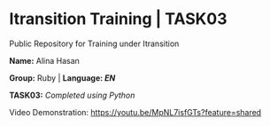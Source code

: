 # Itransition Training | TASK03
Public Repository for Training under Itransition 

 **Name:** Alina Hasan
 
 **Group:** Ruby | **Language: *EN***

**TASK03:** *Completed using Python*

Video Demonstration: https://youtu.be/MpNL7isfGTs?feature=shared 


